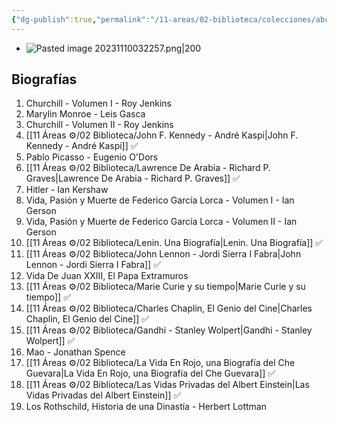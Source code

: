 ```yaml
---
{"dg-publish":true,"permalink":"/11-areas/02-biblioteca/colecciones/abc-coleccion-protagonistas-del-s-xx/","noteIcon":""}
---
```



- ![Pasted image 20231110032257.png|200](/img/user/11%20%C3%81reas%20%E2%9A%99/02%20Biblioteca/%F0%9F%92%BE%20Adjuntos/Pasted%20image%2020231110032257.png) 
## Biografías 
1. Churchill - Volumen I - Roy Jenkins
2. Marylin Monroe - Leis Gasca 
3. Churchill - Volumen II - Roy Jenkins
4. [[11 Áreas ⚙/02 Biblioteca/John F. Kennedy - André Kaspi\|John F. Kennedy - André Kaspi]] ✅
5. Pablo Picasso - Eugenio O'Dors
6. [[11 Áreas ⚙/02 Biblioteca/Lawrence De Arabia - Richard P. Graves\|Lawrence De Arabia - Richard P. Graves]] ✅
7. Hitler - Ian Kershaw
8. Vida, Pasión y Muerte de Federico García Lorca - Volumen I - Ian Gerson
9. Vida, Pasión y Muerte de Federico García Lorca - Volumen II - Ian Gerson
10. [[11 Áreas ⚙/02 Biblioteca/Lenin. Una Biografía\|Lenin. Una Biografía]] ✅
11. [[11 Áreas ⚙/02 Biblioteca/John Lennon - Jordi Sierra I Fabra\|John Lennon - Jordi Sierra I Fabra]] ✅
12. Vida De Juan XXIII, El Papa Extramuros
13. [[11 Áreas ⚙/02 Biblioteca/Marie Curie y su tiempo\|Marie Curie y su tiempo]] ✅
14. [[11 Áreas ⚙/02 Biblioteca/Charles Chaplin, El Genio del Cine\|Charles Chaplin, El Genio del Cine]] ✅
15. [[11 Áreas ⚙/02 Biblioteca/Gandhi - Stanley Wolpert\|Gandhi - Stanley Wolpert]] ✅
16. Mao - Jonathan Spence
17. [[11 Áreas ⚙/02 Biblioteca/La Vida En Rojo, una Biografía del Che Guevara\|La Vida En Rojo, una Biografía del Che Guevara]] ✅
18. [[11 Áreas ⚙/02 Biblioteca/Las Vidas Privadas del Albert Einstein\|Las Vidas Privadas del Albert Einstein]] ✅
19. Los Rothschild, Historia de una Dinastía - Herbert Lottman
